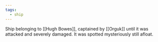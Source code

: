 ```yaml
---
tags:
  - ship
---
```


Ship belonging to [[Hugh Bowes]], captained by [[Orguk]] until it was attacked and severely damaged. It was spotted mysteriously still afloat.